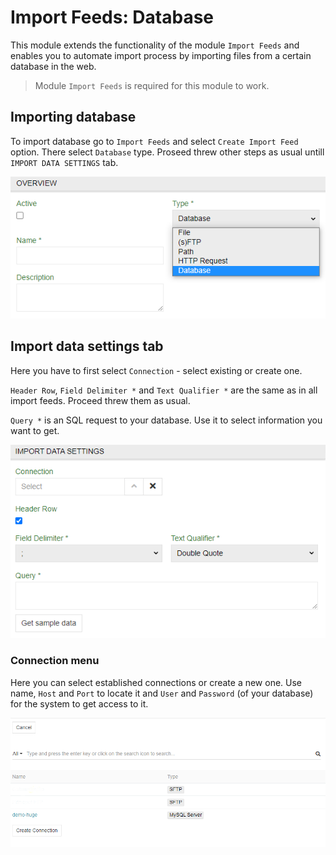 # Import Feeds: Database

This module extends the functionality of the module `Import Feeds` and enables you to automate import process by importing files from a certain database in the web.

> Module `Import Feeds` is required for this module to work.

## Importing database

To import database go to `Import Feeds` and select `Create Import Feed` option. There select `Database` type. Proseed threw other steps as usual untill `IMPORT DATA SETTINGS` tab.

![create](_assets/import-feeds-database/import-feeds-database-create.png)

## Import data settings tab

Here you have to first select `Connection` - select existing or create one.

`Header Row`, `Field Delimiter *` and `Text Qualifier *` are the same as in all import feeds. Proceed threw them as usual.

`Query *` is an SQL request to your database. Use it to select information you want to get.

![create](_assets/import-feeds-database/import-feeds-database-settings.png)

### Connection menu

Here you can select established connections or create a new one. Use name, `Host` and `Port` to locate it and  `User` and `Password` (of your database) for the system to get access to it.

![create](_assets/import-feeds-database/import-feeds-database-connection.png)